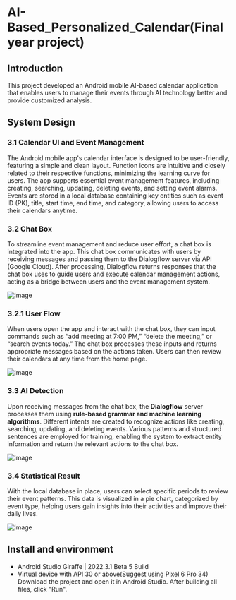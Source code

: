 # AI-Based_Personalized_Calendar(Final year project) 

## Introduction
This project developed an Android mobile AI-based calendar application that enables users to manage their events through AI technology better and provide customized analysis.

## System Design
### 3.1 Calendar UI and Event Management
The Android mobile app's calendar interface is designed to be user-friendly, featuring a simple and clean layout. Function icons are intuitive and closely related to their respective functions, minimizing the learning curve for users. The app supports essential event management features, including creating, searching, updating, deleting events, and setting event alarms. Events are stored in a local database containing key entities such as event ID (PK), title, start time, end time, and category, allowing users to access their calendars anytime.

### 3.2 Chat Box
To streamline event management and reduce user effort, a chat box is integrated into the app. This chat box communicates with users by receiving messages and passing them to the Dialogflow server via API (Google Cloud). After processing, Dialogflow returns responses that the chat box uses to guide users and execute calendar management actions, acting as a bridge between users and the event management system.

![image](https://github.com/user-attachments/assets/6548428c-3da0-4c8d-a678-27448b15b4cf)

### 3.2.1 User Flow
When users open the app and interact with the chat box, they can input commands such as “add meeting at 7:00 PM,” “delete the meeting,” or “search events today.” The chat box processes these inputs and returns appropriate messages based on the actions taken. Users can then review their calendars at any time from the home page.

![image](https://github.com/user-attachments/assets/4fdcb9e2-0c03-4209-a257-c5846a9c80d6)


### 3.3 AI Detection
Upon receiving messages from the chat box, the **Dialogflow** server processes them using **rule-based grammar and machine learning algorithms**. Different intents are created to recognize actions like creating, searching, updating, and deleting events. Various patterns and structured sentences are employed for training, enabling the system to extract entity information and return the relevant actions to the chat box.

![image](https://github.com/user-attachments/assets/99c036e9-6007-49b5-8c39-c04db908e87f)


### 3.4 Statistical Result
With the local database in place, users can select specific periods to review their event patterns. This data is visualized in a pie chart, categorized by event type, helping users gain insights into their activities and improve their daily lives.

![image](https://github.com/user-attachments/assets/05769f2e-a2a1-4b72-80aa-b2f43628b220)


## Install and environment
- Android Studio Giraffe | 2022.3.1 Beta 5 Build
- Virtual device with API 30 or above(Suggest using Pixel 6 Pro 34)
Download the project and open it in Android Studio. After building all files, click "Run".














    


